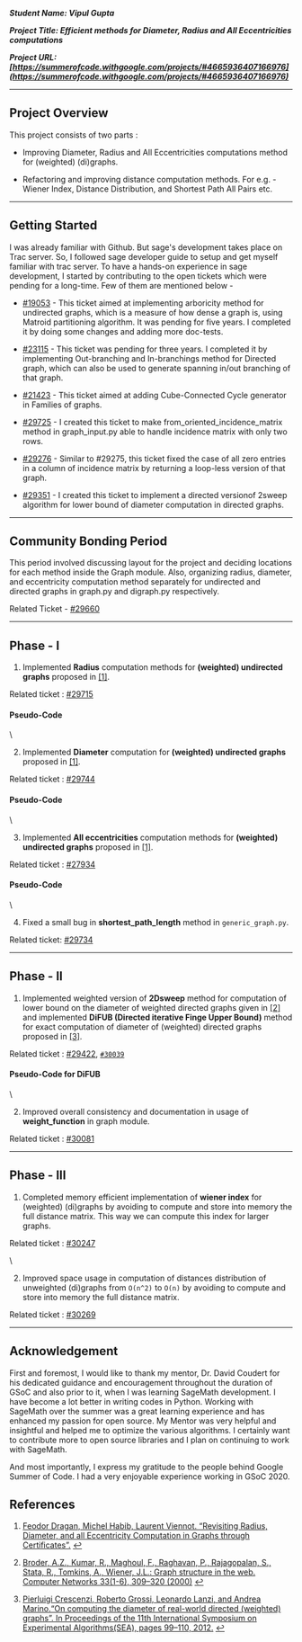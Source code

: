 ***Student Name: Vipul Gupta***

***Project Title: Efficient methods for Diameter, Radius and All Eccentricities computations***

***Project URL: [https://summerofcode.withgoogle.com/projects/#4665936407166976](https://summerofcode.withgoogle.com/projects/#4665936407166976)***

---

## Project Overview

This project consists of two parts :

  * Improving Diameter, Radius and All Eccentricities computations method for (weighted) (di)graphs.
  
  * Refactoring and improving distance computation methods. For e.g. - Wiener Index, Distance Distribution, and Shortest Path All Pairs etc.
  
---

## Getting Started

I was already familiar with Github. But sage's development takes place on Trac server. So, I followed sage developer guide to setup and get myself familiar with trac server. To have a hands-on experience in sage development, I started by contributing to the open tickets which were pending for a long-time. Few of them are mentioned below - 

  * [#19053](https://trac.sagemath.org/ticket/19053) - This ticket aimed at implementing arboricity method for undirected graphs, which is a measure of how dense a graph is, using Matroid partitioning algorithm. It was pending for five years. I completed it by doing some changes and adding more doc-tests.
  
  * [#23115](https://trac.sagemath.org/ticket/23115) - This ticket was pending for three years. I completed it by implementing Out-branching and In-branchings method for Directed graph, which can also be used to generate spanning in/out branching of that graph.
  
  * [#21423](https://trac.sagemath.org/ticket/21423) - This ticket aimed at adding Cube-Connected Cycle generator in Families of graphs.
  
  * [#29725](https://trac.sagemath.org/ticket/29725) - I created this ticket to make from_oriented_incidence_matrix method in graph_input.py able to handle incidence matrix with only two rows.
  
  * [#29276](https://trac.sagemath.org/ticket/29276) - Similar to #29275, this ticket fixed the case of all zero entries in a column of incidence matrix by returning a loop-less version of that graph.
  
  * [#29351](https://trac.sagemath.org/ticket/29351) - I created this ticket to implement a directed versionof 2sweep algorithm for lower bound of diameter computation in directed graphs.
  
---
  
## Community Bonding Period

This period involved discussing layout for the project and deciding locations for each method inside the Graph module. Also, organizing radius, diameter, and eccentricity computation method separately for undirected and directed graphs in graph.py and digraph.py respectively.

Related Ticket - [#29660](https://trac.sagemath.org/ticket/29660)

---

## Phase - I

  1. Implemented **Radius** computation methods for **(weighted) undirected graphs** proposed in <span id="a1">[[1]](#f1)</span>.

Related ticket : [#29715](https://trac.sagemath.org/ticket/29715)

#### Pseudo-Code

<script src="https://gist.github.com/vipul79321/1200671915391cfea1ebe991e6c332c9.js"></script>

\\

  2. Implemented **Diameter** computation for **(weighted) undirected graphs** proposed in <span id="a1">[[1]](#f1)</span>.

Related ticket : [#29744](https://trac.sagemath.org/ticket/29744)

#### Pseudo-Code

<script src="https://gist.github.com/vipul79321/ccd900ba4bf0b4d77abd70f4dc15a1b8.js"></script>

\\

  3. Implemented **All eccentricities** computation methods for **(weighted) undirected graphs** proposed in <span id="a1">[[1]](#f1)</span>.

Related ticket : [#27934](https://trac.sagemath.org/ticket/27934)

#### Pseudo-Code

<script src="https://gist.github.com/vipul79321/7c7c38ae21b05b55d9dae14e131d7629.js"></script>

\\

  4. Fixed a small bug in **shortest_path_length** method in `generic_graph.py`.
  
Related ticket: [#29734](https://trac.sagemath.org/ticket/29734)

---

## Phase - II

  1. Implemented weighted version of **2Dsweep** method for computation of lower bound on the diameter of weighted directed graphs given in <span id="a2">[[2]](#f2)</span> and implemented **DiFUB (Directed iterative Finge Upper Bound)** method for exact computation of diameter of (weighted) directed graphs proposed in <span id="a3">[[3]](#f3)</span>.

Related ticket : [#29422](https://trac.sagemath.org/ticket/29422), [`#30039`](https://trac.sagemath.org/ticket/30039)

#### Pseudo-Code for DiFUB

<script src="https://gist.github.com/vipul79321/b9ef00a36c9f5dfa73d607eaba99edfb.js"></script>

\\

  2. Improved overall consistency and documentation in usage of **weight_function** in graph module.

Related ticket : [#30081](https://trac.sagemath.org/ticket/30081)

---

## Phase - III

  1. Completed memory efficient implementation of **wiener index** for (weighted) (di)graphs by avoiding to compute and store into memory the full distance matrix. This way we can compute this index for larger graphs.

Related ticket : [#30247](https://trac.sagemath.org/ticket/30247)

\\

  2. Improved space usage in computation of distances distribution of unweighted (di)graphs from `O(n^2)` to `O(n)` by avoiding to compute and store into memory the full distance matrix.

Related ticket : [#30269](https://trac.sagemath.org/ticket/30269)

---

## Acknowledgement

First and foremost, I would like to thank my mentor, Dr. David Coudert for his dedicated guidance and encouragement throughout the duration of GSoC and also prior to it, when I was learning SageMath development. I have become a lot better in writing codes in Python. Working with SageMath over the summer was a great learning experience and has enhanced my passion for open source. My Mentor was very helpful and insightful and helped me to optimize the various algorithms. I certainly want to contribute more to open source libraries and I plan on continuing to work with SageMath.

And most importantly, I express my gratitude to the people behind Google Summer of Code. I had a very enjoyable experience working in GSoC 2020.

## References

1. <span id="f1"></span> [Feodor Dragan, Michel Habib, Laurent Viennot. “Revisiting Radius, Diameter, and all Eccentricity Computation in Graphs through Certificates”.](http://arxiv.org/abs/1803.04660) [↩](#a1)

2. <span id="f2"></span> [Broder, A.Z., Kumar, R., Maghoul, F., Raghavan, P., Rajagopalan, S., Stata, R., Tomkins, A., Wiener, J.L.: Graph structure in the web. Computer Networks 33(1-6), 309–320 (2000)](https://doi.org/10.1145/1412228.1455266) [↩](#a2)

3. <span id="f3"></span> [Pierluigi Crescenzi, Roberto Grossi, Leonardo Lanzi, and Andrea Marino.“On computing the diameter of real-world directed (weighted) graphs”. In Proceedings of the 11th International Symposium on Experimental Algorithms(SEA), pages 99–110, 2012.](https://doi.org/10.1007/978-3-642-30850-5_10) [↩](#a3)
